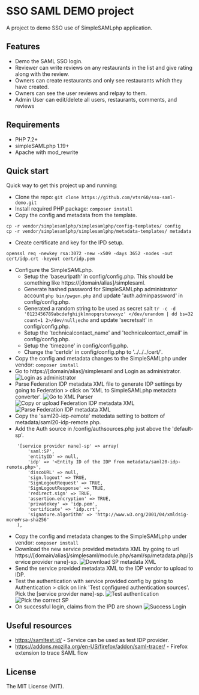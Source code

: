 # SSO SAML DEMO project

A project to demo SSO use of SimpleSAMLphp application. 

## Features

- Demo the SAML SSO login.
- Reviewer can write reviews on any restaurants in the list and give rating along with the review.
- Owners can create restaurants and only see restaurants which they have created.
- Owners can see the user reviews and relpay to them.
- Admin User can edit/delete all users, restaurants, comments, and reviews

## Requirements

* PHP 7.2+
* simpleSAMLphp 1.19+
* Apache with mod_rewrite

## Quick start

Quick way to get this project up and running:

- Clone the repo: `git clone https://github.com/vtsr60/sso-saml-demo.git`
- Install required PHP package: `composer install`
- Copy the config and metadata from the template.
````
cp -r vendor/simplesamlphp/simplesamlphp/config-templates/ config
cp -r vendor/simplesamlphp/simplesamlphp/metadata-templates/ metadata
````
- Create certificate and key for the IPD setup.
````
openssl req -newkey rsa:3072 -new -x509 -days 3652 -nodes -out cert/idp.crt -keyout cert/idp.pem
````
- Configure the SimpleSAMLphp.
  * Setup the 'baseurlpath' in config/config.php. This should be something like https://[domain/alias]/simplesaml.
  * Generate hashed password for SimpleSAMLphp administrator account `php bin/pwgen.php` and update 'auth.adminpassword' in config/config.php.
  * Generated a random string to be used as secret salt `tr -c -d '0123456789abcdefghijklmnopqrstuvwxyz' </dev/urandom | dd bs=32 count=1 2>/dev/null;echo` and update 'secretsalt' in config/config.php.
  * Setup the 'technicalcontact_name' and 'technicalcontact_email' in config/config.php.
  * Setup the 'timezone' in config/config.php.
  * Change the 'certdir' in config/config.php to '../../../cert/'.
- Copy the config and metadata changes to the SimpleSAMLphp under vendor: `composer install`
- Go to https://[domain/alias]/simplesaml and Login as administrator.
  ![Login as administrator](docs/screenshots/Login%20as%20administrator.png)
- Parse Federation IDP metadata XML file to generate IDP settings by going to Federation > click on 'XML to SimpleSAMLphp metadata converter'.
  ![Go to XML Parser](docs/screenshots/Go%20To%20XML%20parser.png)
  ![Copy or upload Federation IDP metadata XML](docs/screenshots/Copy%20or%20upload%20xml.png)
  ![Parse Federation IDP metadata XML](docs/screenshots/Parser%20the%20IPD%20xml.png)
- Copy the 'saml20-idp-remote' metedata setting to bottom of metadata/saml20-idp-remote.php. 
- Add the Auth source in /config/authsources.php just above the 'default-sp'.
````
	'[service provider nane]-sp' => array(
		'saml:SP',
		'entityID' => null,
		'idp' => '<Entity ID of the IDP from metadata/saml20-idp-remote.php>',
		'discoURL' => null,
		'sign.logout' => TRUE,
		'SignLogoutRequest' => TRUE,
		'SignLogoutResponse' => TRUE,
		'redirect.sign' => TRUE,
		'assertion.encryption' => TRUE,
		'privatekey' => 'idp.pem',
		'certificate' => 'idp.crt',
		'signature.algorithm' => 'http://www.w3.org/2001/04/xmldsig-more#rsa-sha256'
	),

````
- Copy the config and metadata changes to the SimpleSAMLphp under vendor: `composer install`
- Download the new service provided metadata XML by going to url https://[domain/alias]/simplesaml/module.php/saml/sp/metadata.php/[service provider nane]-sp.
  ![Download SP metadata XML](docs/screenshots/Download%20sp%20metadata%20xml.png)
- Send the service provided metadata XML to the IDP vendor to upload to IDP.
- Test the authentication with service provided config by going to Authentication > click on link 'Test configured authentication sources'. Pick the [service provider nane]-sp.
  ![Test authentication](docs/screenshots/Test%20configuration%20Authentication.png)
  ![Pick the correct SP](docs/screenshots/Click%20on%20service%20provider.png)
- On successful login, claims from the IPD are shown
  ![Success Login](docs/screenshots/Success%20Login.png)

## Useful resources
- https://samltest.id/ - Service can be used as test IDP provider.
- https://addons.mozilla.org/en-US/firefox/addon/saml-tracer/ - Firefox extension to trace SAML flow

## License

The MIT License (MIT).